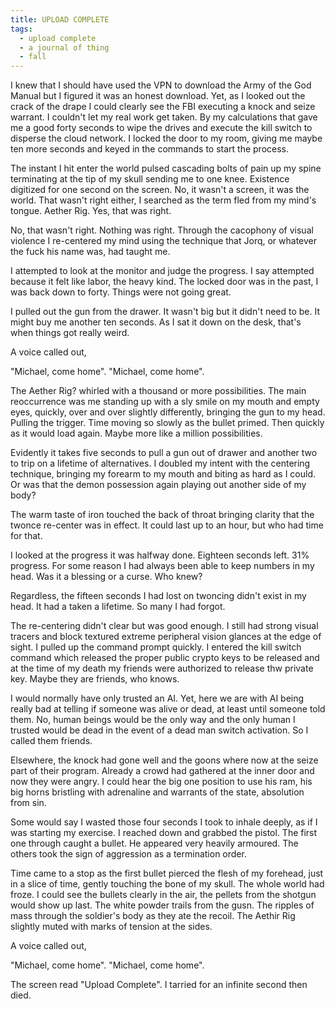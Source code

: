 ```yaml
---
title: UPLOAD COMPLETE
tags:
  - upload complete
  - a journal of thing
  - fall
---
```

I knew that I should have used the VPN to download the Army of the God Manual but I figured it was an honest download. Yet, as I looked out the crack of the drape I could clearly see the FBI executing a knock and seize warrant. I couldn't let my real work get taken. By my calculations that gave me a good forty seconds to wipe the drives and execute the kill switch to disperse the cloud network. I locked the door to my room, giving me maybe ten more seconds and keyed in the commands to start the process.

The instant I hit enter the world pulsed cascading bolts of pain up my spine terminating at the tip of my skull sending me to one knee. Existence digitized for one second on the screen. No, it wasn't a screen, it was the world. That wasn't right either, I searched as the term fled from my mind's tongue. Aether Rig. Yes, that was right.

No, that wasn't right. Nothing was right. Through the cacophony of visual violence I re-centered my mind using the technique that Jorq, or whatever the fuck his name was, had taught me.

I attempted to look at the monitor and judge the progress. I say attempted because it felt like labor, the heavy kind. The locked door was in the past, I was back down to forty. Things were not going great.

I pulled out the gun from the drawer. It wasn't big but it didn't need to be. It might buy me another ten seconds. As I sat it down on the desk, that's when things got really weird.

A voice called out,

"Michael, come home".
"Michael, come home".

The Aether Rig? whirled with a thousand or more possibilities. The main reoccurrence was me standing up with a sly smile on my mouth and empty eyes, quickly, over and over slightly differently, bringing the gun to my head. Pulling the trigger. Time moving so slowly as the bullet primed. Then quickly as it would load again. Maybe more like a million possibilities.

Evidently it takes five seconds to pull a gun out of drawer and another two to trip on a lifetime of alternatives. I doubled my intent with the centering technique, bringing my forearm to my mouth and biting as hard as I could. Or was that the demon possession again playing out another side of my body?

The warm taste of iron touched the back of throat bringing clarity that the twonce re-center was in effect. It could last up to an hour, but who had time for that.


I looked at the progress it was halfway done. Eighteen seconds left. 31% progress. For some reason I had always been able to keep numbers in my head. Was it a blessing or a curse. Who knew?

Regardless, the fifteen seconds I had lost on twoncing didn't exist in my head. It had a taken a lifetime. So many I had forgot.

The re-centering didn't clear but was good enough. I still had strong visual tracers and block textured extreme peripheral vision glances at the edge of sight. I pulled up the command prompt quickly. I entered the kill switch command which released the proper public crypto keys to be released and at the time of my death my friends were authorized to release thw private key.  Maybe they are friends, who knows.

I would normally have only trusted an AI. Yet, here we are with AI being really bad at telling if someone was alive or dead, at least until someone told them.  No, human beings would be the only way and the only human I trusted would be dead in the event of a dead man switch activation. So I called them friends.

Elsewhere, the knock had gone well and the goons where now at the seize part of their program. Already a crowd had gathered at the inner door and now they were angry. I could hear the big one position to use his ram, his big horns bristling with adrenaline and warrants of the state, absolution from sin.

Some would say I wasted those four seconds I took to inhale deeply, as if I was starting my exercise. I reached down and grabbed the pistol. The first one through caught a bullet. He appeared very heavily armoured. The others took the sign of aggression as a termination order.

Time came to a stop as the first bullet pierced the flesh of my forehead, just in a slice of time, gently touching the bone of my skull. The whole world had froze. I could see the bullets clearly in the air, the pellets from the shotgun would show up last. The white powder trails from the gusn. The ripples of mass through the soldier's body as they ate the recoil.  The Aethir Rig slightly muted with marks of tension at the sides.

A voice called out,

"Michael, come home".
"Michael, come home".


The screen read "Upload Complete". I tarried for an infinite second then died.



